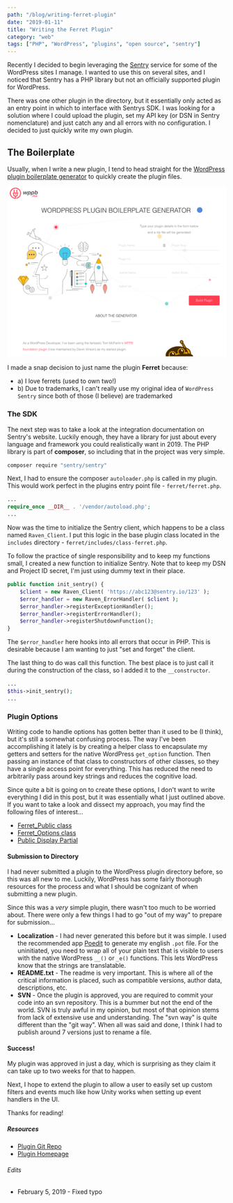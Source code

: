 ```yaml
---
path: "/blog/writing-ferret-plugin"
date: "2019-01-11"
title: "Writing the Ferret Plugin"
category: "web"
tags: ["PHP", "WordPress", "plugins", "open source", "sentry"]
---
```


Recently I decided to begin leveraging the [Sentry](https://sentry.io) service for some of the WordPress sites I manage. I wanted to use this on several sites, and I noticed that Sentry has a PHP library but not an officially supported plugin for WordPress.

There was one other plugin in the directory, but it essentially only acted as an entry point in which to interface with Sentrys SDK. I was looking for a solution where I could upload the plugin, set my API key (or DSN in Sentry nomenclature) and just catch any and all errors with no configuration. I decided to just quickly write my own plugin.

## The Boilerplate

Usually, when I write a new plugin, I tend to head straight for the [WordPress plugin boilerplate generator](https://wppb.me/) to quickly create the plugin files.

![WPPB Screenshot](./uploads/wppb-screenshot.png)

I made a snap decision to just name the plugin **Ferret** because:

-   a) I love ferrets (used to own two!)
-   b) Due to trademarks, I can't really use my original idea of `WordPress Sentry` since both of those (I believe) are trademarked

### The SDK

The next step was to take a look at the integration documentation on Sentry's website. Luckily enough, they have a library for just about every language and framework you could realistically want in 2019. The PHP library is part of **composer**, so including that in the project was very simple.

```bash
composer require "sentry/sentry"
```

Next, I had to ensure the composer `autoloader.php` is called in my plugin. This would work perfect in the plugins entry point file - `ferret/ferret.php`.

```php
...
require_once __DIR__ . '/vendor/autoload.php';
...
```

Now was the time to initialize the Sentry client, which happens to be a class named `Raven_Client`. I put this logic in the base plugin class located in the `includes` directory - `ferret/includes/class-ferret.php`.

To follow the practice of single responsibility and to keep my functions small, I created a new function to initialize Sentry. Note that to keep my DSN and Project ID secret, I'm just using dummy text in their place.

```php
public function init_sentry() {
    $client = new Raven_Client( 'https://abc123@sentry.io/123' );
    $error_handler = new Raven_ErrorHandler( $client );
    $error_handler->registerExceptionHandler();
    $error_handler->registerErrorHandler();
    $error_handler->registerShutdownFunction();
}
```

The `$error_handler` here hooks into all errors that occur in PHP. This is desirable because I am wanting to just "set and forget" the client.

The last thing to do was call this function. The best place is to just call it during the construction of the class, so I added it to the `__constructor`.

```php
...
$this->init_sentry();
...
```

### Plugin Options

Writing code to handle options has gotten better than it used to be (I think), but it's still a somewhat confusing process. The way I've been accomplishing it lately is by creating a helper class to encapsulate my getters and setters for the native WordPress `get_option` function. Then passing an instance of that class to constructors of other classes, so they have a single access point for everything. This has reduced the need to arbitrarily pass around key strings and reduces the cognitive load.

Since quite a bit is going on to create these options, I don't want to write everything I did in this post, but it was essentially what I just outlined above. If you want to take a look and dissect my approach, you may find the following files of interest...

-   [Ferret_Public class](https://github.com/leap-spark/ferret/blob/master/public/class-ferret-public.php)
-   [Ferret_Options class](https://github.com/leap-spark/ferret/blob/master/includes/class-ferret-options.php)
-   [Public Display Partial](https://github.com/leap-spark/ferret/blob/master/public/partials/ferret-public-display.php)

#### Submission to Directory

I had never submitted a plugin to the WordPress plugin directory before, so this was all new to me. Luckily, WordPress has some fairly thorough resources for the process and what I should be cognizant of when submitting a new plugin.

Since this was a _very_ simple plugin, there wasn't too much to be worried about. There were only a few things I had to go "out of my way" to prepare for submission...

-   **Localization** - I had never generated this before but it was simple. I used the recommended app [Poedit](https://poedit.net/) to generate my english `.pot` file. For the uninitiated, you need to wrap all of your plain text that is visible to users with the native WordPress `__()` or `_e()` functions. This lets WordPress know that the strings are translatable.
-   **README.txt** - The readme is very important. This is where all of the critical information is placed, such as compatible versions, author data, descriptions, etc.
-   **SVN** - Once the plugin is approved, you are required to commit your code into an svn repository. This is a bummer but not the end of the world. SVN is truly awful in my opinion, but most of that opinion stems from lack of extensive use and understanding. The "svn way" is quite different than the "git way". When all was said and done, I think I had to publish around 7 versions just to rename a file.

#### Success!

My plugin was approved in just a day, which is surprising as they claim it can take up to two weeks for that to happen.

Next, I hope to extend the plugin to allow a user to easily set up custom filters and events much like how Unity works when setting up event handlers in the UI.

Thanks for reading!

##### Resources

-   [Plugin Git Repo](https://github.com/leap-spark/ferret)
-   [Plugin Homepage](https://wordpress.org/plugins/ferret/)

###### Edits

-   February 5, 2019 - Fixed typo

